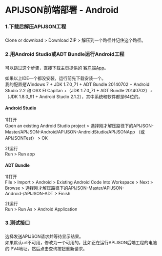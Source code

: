 # APIJSON前端部署 - Android 

### 1.下载后解压APIJSON工程<h3/>

Clone or download &gt; Download ZIP &gt; 解压到一个路径并记住这个路径。


### 2.用Android Studio或ADT Bundle运行Android工程<h3/>

可以跳过这个步骤，直接下载主页提供的 [客户端App](https://github.com/TommyLemon/APIJSON)。

如果以上IDE一个都没安装，运行前先下载安装一个。<br />
我的配置是Windows 7 + JDK 1.7.0_71 + ADT Bundle 20140702 + Android Studio 2.2 和 OSX EI Capitan +（JDK 1.7.0_71 + ADT Bundle 20140702）+（JDK 1.8.0_91 + Android Studio 2.1.2），其中系统和软件都是64位的。


#### Android Studio

1)打开<br />
Open an existing Android Studio project > 选择刚才解压路径下的APIJSON-Master/APIJSON-Android/APIJSON-AndroidStudio/APIJSONApp （或APIJSONTest） > OK

2)运行<br />
Run > Run app

#### ADT Bundle

1)打开<br />
File > Import > Android > Existing Android Code Into Workspace > Next > Browse > 选择刚才解压路径下的APIJSON-Master/APIJSON-Android-/APIJSON-ADT > Finish

2)运行<br />
Run > Run As > Android Application


### 3.测试接口<h3/>

选择发送APIJSON请求并等待显示结果。<br />
如果默认url不可用，修改为一个可用的，比如正在运行APIJSON后端工程的电脑的IPV4地址，然后点击查询按钮重新请求。

<br />